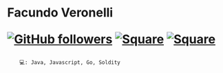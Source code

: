 <h1>Facundo Veronelli <spam>

[![GitHub followers](https://img.shields.io/github/followers/Veronelli?style=social)](https://github.com/Veronelli) [![Square](https://img.shields.io/badge/linked-in-369?style=flat&logo=linkedin&logoColor=white&color=blue)](https://www.linkedin.com/in/facundoveronelli/) [![Square](https://img.shields.io/badge/chat-email-369?style=flat&logo=gmail&logoColor=white&color=blue&label=.facuveronelli.com)](mailto:contacto@facuveronelli.com,facundo-veronelli-job@outlook.com.ar)

</spam></h1>



```
    💻: Java, Javascript, Go, Soldity
```


